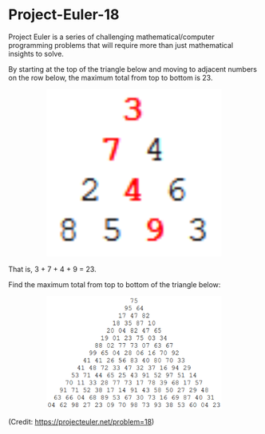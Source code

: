 # Project-Euler-18
Project Euler is a series of challenging mathematical/computer programming problems that will require more than just mathematical insights to solve.

By starting at the top of the triangle below and moving to adjacent numbers on the row below, the maximum total from top to bottom is 23.

<p align="center">
  <img src="images/small-triangle.png" width="350" title="How It Works?">
</p>

That is, 3 + 7 + 4 + 9 = 23.

Find the maximum total from top to bottom of the triangle below:

<p align="center">
  <img src="images/big-triangle.png" width="350" title="How It Works?">
</p>


(Credit: https://projecteuler.net/problem=18)
